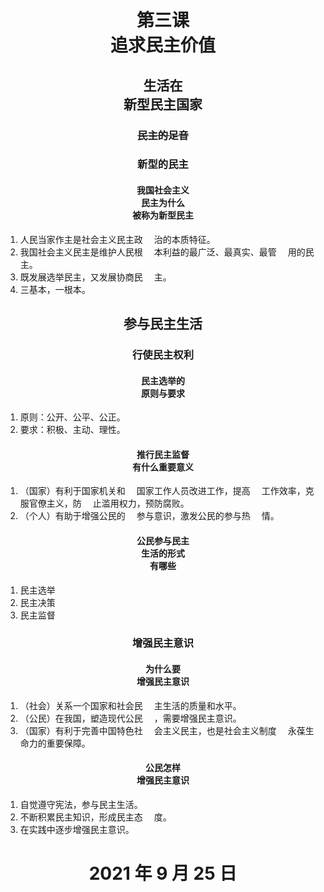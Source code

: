 # <center>第三课<br>追求民主价值</center>

## <center>生活在<br>新型民主国家</center>

### <center>~~民主的足音~~</center>

### <center>新型的民主</center>

#### <center>我国社会主义<br>民主为什么<br>被称为新型民主</center>

1. 人民当家作主是社会主义民主政
&emsp;治的本质特征。
2. 我国社会主义民主是维护人民根
&emsp;本利益的最广泛、最真实、最管
&emsp;用的民主。
3. 既发展选举民主，又发展协商民
&emsp;主。
4. 三基本，一根本。

## <center>参与民主生活</center>

### <center>行使民主权利</center>

#### <center>民主选举的<br>原则与要求</center>

1. 原则：公开、公平、公正。
2. 要求：积极、主动、理性。

#### <center>推行民主监督<br>有什么重要意义</center>

1. （国家）有利于国家机关和
&emsp;国家工作人员改进工作，提高
&emsp;工作效率，克服官僚主义，防
&emsp;止滥用权力，预防腐败。
2. （个人）有助于增强公民的
&emsp;参与意识，激发公民的参与热
&emsp;情。

#### <center>公民参与民主<br>生活的形式<br>有哪些</center>

1. 民主选举
2. 民主决策
3. 民主监督

### <center>增强民主意识</center>

#### <center>为什么要<br>增强民主意识</center>

1. （社会）关系一个国家和社会民
&emsp;主生活的质量和水平。
2. （公民）在我国，塑造现代公民
&emsp;，需要增强民主意识。
3. （国家）有利于完善中国特色社
&emsp;会主义民主，也是社会主义制度
&emsp;永葆生命力的重要保障。

#### <center>公民怎样<br>增强民主意识</center>

1. 自觉遵守宪法，参与民主生活。
2. 不断积累民主知识，形成民主态
&emsp;度。
3. 在实践中逐步增强民主意识。

# <center>2021 年 9 月 25 日</center>